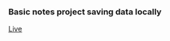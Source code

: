 ### Basic notes project saving data locally

<a href="http://magicnotes.surge.sh" target="_blank" rel="noopener noreferrer">Live</a>
